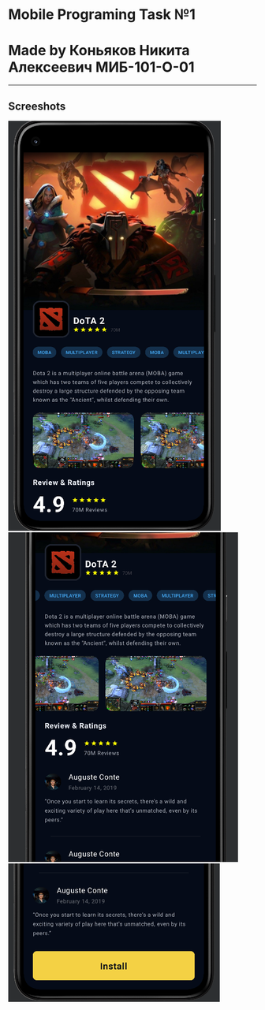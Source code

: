 # Mobile Programing Task №1
# Made by Коньяков Никита Алексеевич МИБ-101-О-01

---

## Screeshots
![Screen_1](https://github.com/NikitaKonyakov/Mobile-Programming-Lab1/blob/main/screenshots/sc1.png)
![Screen_2](https://github.com/NikitaKonyakov/Mobile-Programming-Lab1/blob/main/screenshots/sc2.png)
![Screen_3](https://github.com/NikitaKonyakov/Mobile-Programming-Lab1/blob/main/screenshots/sc3.png)
